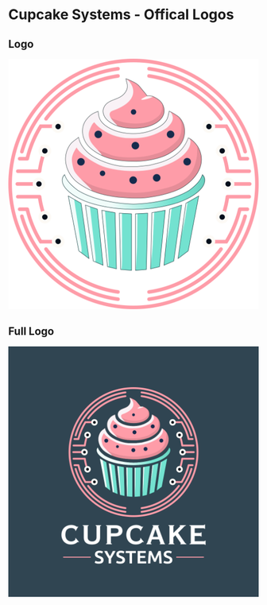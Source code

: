 # Cupcake Systems - Offical Logos

## Logo

![](Logo/Exported/Logo.webp)


## Full Logo

![](Full%20Logo/Exported/Full%20Logo.webp)
